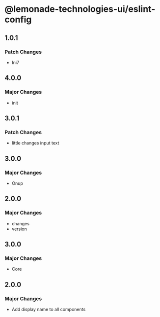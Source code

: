 # @lemonade-technologies-ui/eslint-config

## 1.0.1

### Patch Changes

- Ini7

## 4.0.0

### Major Changes

- init

## 3.0.1

### Patch Changes

- little changes input text

## 3.0.0

### Major Changes

- Onup

## 2.0.0

### Major Changes

- changes
- version

## 3.0.0

### Major Changes

- Core

## 2.0.0

### Major Changes

- Add display name to all components
